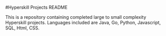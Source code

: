 #Hyperskill Projects README

This is a repository containing completed large to small complexity Hyperskill projects. Languages included are Java, Go, Python, Javascript, SQL, Html, CSS.

